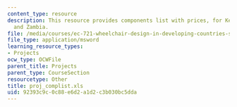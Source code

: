 ```yaml
---
content_type: resource
description: This resource provides components list with prices, for Kenya, Tanzania
  and Zambia.
file: /media/courses/ec-721-wheelchair-design-in-developing-countries-spring-2009/92393c9c0c88e6d2a1d2c3b030bc5dda_proj_complist.xls
file_type: application/msword
learning_resource_types:
- Projects
ocw_type: OCWFile
parent_title: Projects
parent_type: CourseSection
resourcetype: Other
title: proj_complist.xls
uid: 92393c9c-0c88-e6d2-a1d2-c3b030bc5dda
---
```

